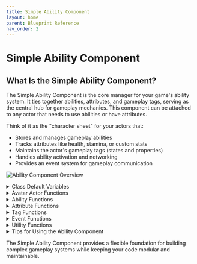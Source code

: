 ```yaml
---
title: Simple Ability Component
layout: home
parent: Blueprint Reference
nav_order: 2
---
```


# Simple Ability Component

## What Is the Simple Ability Component?

The Simple Ability Component is the core manager for your game's ability system. It ties together abilities, attributes, and gameplay tags, serving as the central hub for gameplay mechanics. This component can be attached to any actor that needs to use abilities or have attributes.

Think of it as the "character sheet" for your actors that:
- Stores and manages gameplay abilities
- Tracks attributes like health, stamina, or custom stats
- Maintains the actor's gameplay tags (states and properties)
- Handles ability activation and networking
- Provides an event system for gameplay communication

![Ability Component Overview](TODO)

<details markdown="1">
  <summary>Class Default Variables</summary>

### Tags
- **GameplayTags**: A container of gameplay tags that represent the actor's current state
  - Used to control ability activation (e.g., "Player.Stunned", "Combat.InProgress")
  - Replicated to clients automatically
  - Can be queried by game systems to determine actor state

### Abilities
- **GrantedAbilities**: Array of ability classes that this component can activate
  - These abilities are granted to the component at startup
  - Can be modified at runtime with GrantAbility/RevokeAbility

- **AbilitySets**: Data assets containing groups of abilities to grant
  - Useful for organizing abilities into logical sets (e.g., "BasicMoves", "FireSpells")
  - All abilities in these sets are granted at startup

- **AbilityOverrideSets**: Data assets for ability class substitutions
  - Lets you replace one ability with another without changing references
  - Useful for character-specific variants of generic abilities

### Attributes
- **FloatAttributes**: Array of numerical attributes (like Health, Mana, Speed)
  - Each attribute has a tag, base value, current value, and optional limits
  - Automatically replicated to clients

- **StructAttributes**: Array of complex structured data attributes
  - For more complex game data (like equipment stats, skill trees)
  - Requires an attribute handler class to process changes

- **AttributeSets**: Data assets containing predefined attributes
  - Similar to AbilitySets but for attributes
  - All attributes in these sets are added at startup

### Avatar
- **AvatarActor**: The actor that this ability component represents
  - Often the owning actor, but can be different (e.g., a controller's avatar is its pawn)
  - Used by abilities to affect the game world
</details>

<details markdown="1">
  <summary>Avatar Actor Functions</summary>

- **GetAvatarActor**: Returns the current avatar actor
  - Use this instead of GetOwner() in abilities

- **SetAvatarActor**: Changes the avatar actor (Authority only)
  - Useful when possessing different pawns

- **IsAvatarActorOfType**: Checks if the avatar is of a specified class
  - Helpful for type-safe ability activation requirements
</details>

<details markdown="1">
  <summary>Ability Functions</summary>

### Ability Management
- **GrantAbility**: Adds an ability to the component (Authority only)
  - Makes the ability available for activation

- **RevokeAbility**: Removes an ability from the component (Authority only)
  - Prevents future activation of the ability

- **AddAbilityOverride**: Substitutes one ability class with another (Authority only)
  - Useful for character variants or upgrades

- **RemoveAbilityOverride**: Removes a previously set override (Authority only)

### Ability Activation
- **ActivateAbility**: Activates an ability with optional context data
  - Primary way to trigger abilities
  - Can include any struct as context data via FInstancedStruct

- **CancelAbility**: Stops a specific ability that's currently running
  - Calls CanCancel() to check if cancellation is allowed

- **CancelAbilitiesWithTags**: Cancels all running abilities with matching tags
  - Useful for cancelling groups of abilities (e.g., all attack abilities)
</details>

<details markdown="1">
  <summary>Attribute Functions</summary>

### Attribute Management
- **AddFloatAttribute**: Adds a numerical attribute to the component
  - Can optionally override an existing attribute with the same tag

- **RemoveFloatAttribute**: Removes a numerical attribute from the component

- **AddStructAttribute**: Adds a complex data attribute to the component
  - Requires a valid attribute handler class

- **RemoveStructAttribute**: Removes a complex data attribute from the component

### Attribute Modifiers
- **ApplyAttributeModifierToTarget**: Applies a modifier to another component's attributes
  - Changes attributes based on the modifier's rules
  - Returns the modifier's unique ID

- **ApplyAttributeModifierToSelf**: Convenience function to apply a modifier to this component
  - Same as ApplyAttributeModifierToTarget but targets self

- **CancelAttributeModifier**: Stops an active attribute modifier
  - For duration modifiers, ends them early
  - For instantaneous modifiers, cancels any ongoing side effects

- **CancelAttributeModifiersWithTags**: Cancels all modifiers with matching tags
  - Useful for removing all effects of a certain type
</details>

<details markdown="1">
  <summary>Tag Functions</summary>

- **AddGameplayTag**: Adds a tag to the component's tag container
  - Optionally broadcasts an event with custom payload data
  - Used to mark states like "Stunned" or "InCombat"

- **RemoveGameplayTag**: Removes a tag from the component's tag container
  - Also broadcasts an event that can carry payload data
  - Used to clear states when they end
</details>

<details markdown="1">
  <summary>Event Functions</summary>

- **SendEvent**: Sends an event through the event system
  - Can include any data via FInstancedStruct payload
  - Supports various replication policies for multiplayer
  - Can target specific listeners or broadcast to all

The component includes built-in networking support for sending events:
  - Local only (no replication)
  - Server and owning client
  - Server and owning client with prediction
  - All connected clients
  - All connected clients with prediction
</details>

<details markdown="1">
  <summary>Utility Functions</summary>

- **HasAuthority**: Checks if this component is on the server or authoritative client

- **GetServerTime**: Returns the current server time
  - Useful for synchronizing ability timings in multiplayer

- **FindAbilityState**: Gets the current state of an ability by ID
  - Returns information about the ability's status and context

- **IsAnyAbilityActive**: Checks if any ability is currently active
  - Useful for conditional logic (e.g., prevent movement while abilities are active)

- **DoesAbilityHaveOverride**: Checks if an ability class has been overridden

- **GetStructAttributeHandler**: Gets a handler for a struct attribute type
  - Handlers process changes to complex attribute data
</details>

<details markdown="1">
  <summary>Tips for Using the Ability Component</summary>

1. **Component Setup**: Add the Ability Component to any actor that needs abilities or attributes

2. **Use Data Assets**: Organize abilities and attributes into AbilitySets and AttributeSets for better management

3. **Avatar Actor**: Always set the avatar actor correctly, especially when the owner isn't the actor performing abilities

4. **Activation Context**: Pass relevant data when activating abilities using FInstancedStruct

5. **Mind Replication**: Be aware of which functions only work on the server (Authority-only functions)

6. **Tag Management**: Use gameplay tags consistently to track states and conditions

7. **Clean Cancellation**: Properly cancel abilities and modifiers when they should end

8. **Event Communication**: Use the SendEvent system instead of direct references between systems

9. **Attribute Organization**: Group related attributes logically and use consistent naming conventions

10. **Blueprint Exposure**: Expose key component functions in your actor blueprints for easier designer access
</details>

The Simple Ability Component provides a flexible foundation for building complex gameplay systems while keeping your code modular and maintainable.